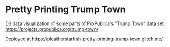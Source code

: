 # Pretty Printing Trump Town
D3 data visualization of some parts of ProPublica's "Trump Town" data set: https://projects.propublica.org/trump-town/

Deployed at https://pleatherstarfish-pretty-printing-trump-town.glitch.me/
